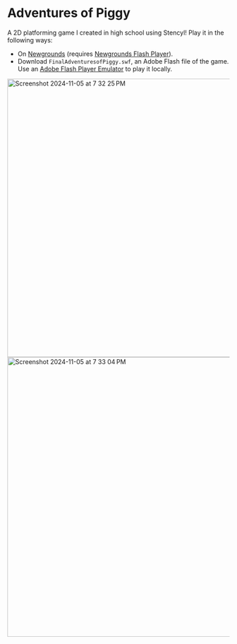 # Adventures of Piggy
A 2D platforming game I created in high school using Stencyl! Play it in the following ways:
* On [Newgrounds](https://www.newgrounds.com/portal/view/708019) (requires [Newgrounds Flash Player](https://www.newgrounds.com/flash/player)).
* Download `FinalAdventuresofPiggy.swf`, an Adobe Flash file of the game. Use an [Adobe Flash Player Emulator](https://ruffle.rs/) to play it locally.

<img width="630" alt="Screenshot 2024-11-05 at 7 32 25 PM" src="https://github.com/user-attachments/assets/7ffcda33-2170-427f-975e-fc19ddc0a910">

<img width="633" alt="Screenshot 2024-11-05 at 7 33 04 PM" src="https://github.com/user-attachments/assets/92945d28-e824-4611-b41e-fb1b412dd228">
